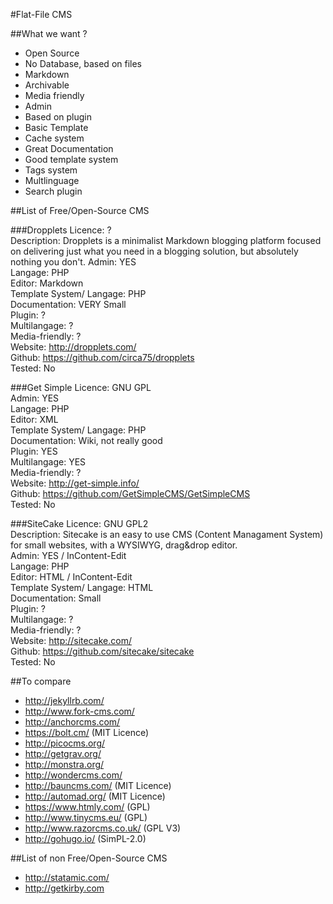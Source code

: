#Flat-File CMS

##What we want ? 
- Open Source
- No Database, based on files
- Markdown
- Archivable
- Media friendly
- Admin 
- Based on plugin 
- Basic Template 
- Cache system
- Great Documentation
- Good template system 
- Tags system
- Multlinguage
- Search plugin

##List of Free/Open-Source CMS

###Dropplets
Licence: ?  
Description: Dropplets is a minimalist Markdown blogging platform focused on delivering just what you need in a blogging solution, but absolutely nothing you don't. 
Admin: YES  
Langage: PHP  
Editor: Markdown  
Template System/ Langage: PHP  
Documentation: VERY Small  
Plugin: ?  
Multilangage: ?  
Media-friendly: ?  
Website: <http://dropplets.com/>  
Github: <https://github.com/circa75/dropplets>  
Tested: No  

###Get Simple
Licence: GNU GPL  
Admin: YES  
Langage: PHP  
Editor: XML  
Template System/ Langage: PHP  
Documentation: Wiki, not really good  
Plugin: YES  
Multilangage: YES  
Media-friendly: ?  
Website: <http://get-simple.info/>  
Github: <https://github.com/GetSimpleCMS/GetSimpleCMS>  
Tested: No  

###SiteCake
Licence: GNU GPL2  
Description: Sitecake is an easy to use CMS (Content Managament System) for small websites, with a WYSIWYG, drag&drop editor.   
Admin: YES / InContent-Edit  
Langage: PHP  
Editor: HTML / InContent-Edit  
Template System/ Langage: HTML  
Documentation: Small  
Plugin: ?  
Multilangage: ?  
Media-friendly: ?  
Website: <http://sitecake.com/>  
Github: <https://github.com/sitecake/sitecake>  
Tested: No  

##To compare
- <http://jekyllrb.com/>
- <http://www.fork-cms.com/>
- <http://anchorcms.com/>
- <https://bolt.cm/> (MIT Licence)
- <http://picocms.org/>
- <http://getgrav.org/>
- <http://monstra.org/>
- <http://wondercms.com/>
- <http://bauncms.com/> (MIT Licence)
- <http://automad.org/> (MIT Licence)
- <https://www.htmly.com/> (GPL)
- <http://www.tinycms.eu/> (GPL)
- <http://www.razorcms.co.uk/> (GPL V3)
- <http://gohugo.io/> (SimPL-2.0)

##List of non Free/Open-Source CMS
- <http://statamic.com/>
- <http://getkirby.com>
